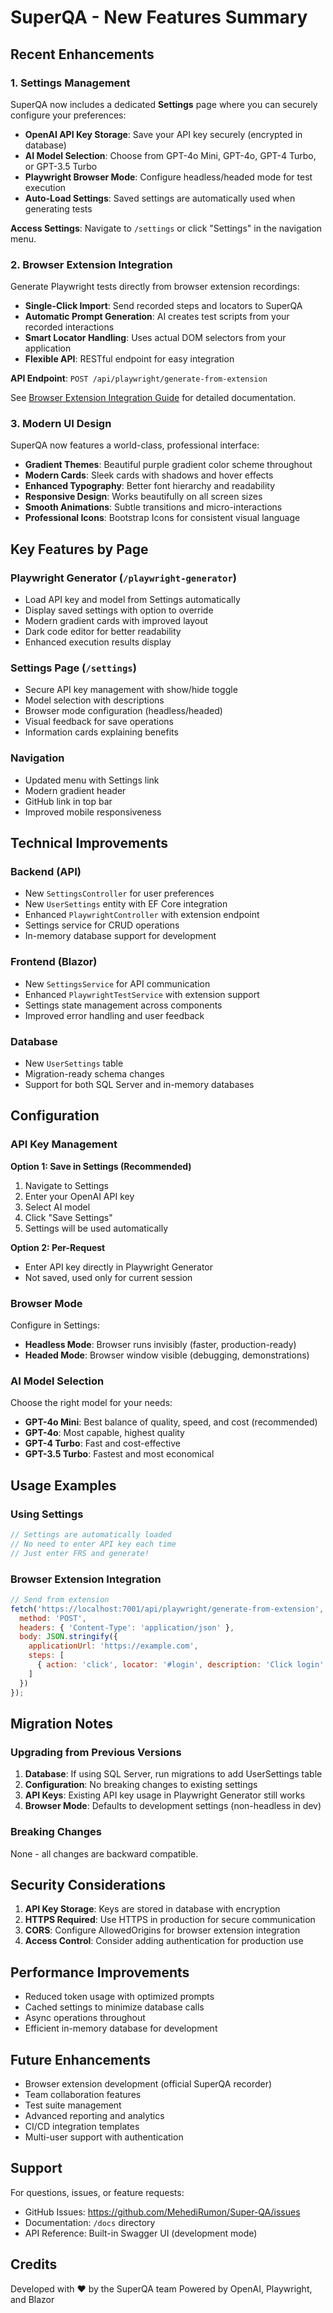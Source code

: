 # SuperQA - New Features Summary

## Recent Enhancements

### 1. Settings Management

SuperQA now includes a dedicated **Settings** page where you can securely configure your preferences:

- **OpenAI API Key Storage**: Save your API key securely (encrypted in database)
- **AI Model Selection**: Choose from GPT-4o Mini, GPT-4o, GPT-4 Turbo, or GPT-3.5 Turbo
- **Playwright Browser Mode**: Configure headless/headed mode for test execution
- **Auto-Load Settings**: Saved settings are automatically used when generating tests

**Access Settings**: Navigate to `/settings` or click "Settings" in the navigation menu.

### 2. Browser Extension Integration

Generate Playwright tests directly from browser extension recordings:

- **Single-Click Import**: Send recorded steps and locators to SuperQA
- **Automatic Prompt Generation**: AI creates test scripts from your recorded interactions
- **Smart Locator Handling**: Uses actual DOM selectors from your application
- **Flexible API**: RESTful endpoint for easy integration

**API Endpoint**: `POST /api/playwright/generate-from-extension`

See [Browser Extension Integration Guide](docs/BROWSER_EXTENSION_INTEGRATION.md) for detailed documentation.

### 3. Modern UI Design

SuperQA now features a world-class, professional interface:

- **Gradient Themes**: Beautiful purple gradient color scheme throughout
- **Modern Cards**: Sleek cards with shadows and hover effects
- **Enhanced Typography**: Better font hierarchy and readability
- **Responsive Design**: Works beautifully on all screen sizes
- **Smooth Animations**: Subtle transitions and micro-interactions
- **Professional Icons**: Bootstrap Icons for consistent visual language

## Key Features by Page

### Playwright Generator (`/playwright-generator`)
- Load API key and model from Settings automatically
- Display saved settings with option to override
- Modern gradient cards with improved layout
- Dark code editor for better readability
- Enhanced execution results display

### Settings Page (`/settings`)
- Secure API key management with show/hide toggle
- Model selection with descriptions
- Browser mode configuration (headless/headed)
- Visual feedback for save operations
- Information cards explaining benefits

### Navigation
- Updated menu with Settings link
- Modern gradient header
- GitHub link in top bar
- Improved mobile responsiveness

## Technical Improvements

### Backend (API)
- New `SettingsController` for user preferences
- New `UserSettings` entity with EF Core integration
- Enhanced `PlaywrightController` with extension endpoint
- Settings service for CRUD operations
- In-memory database support for development

### Frontend (Blazor)
- New `SettingsService` for API communication
- Enhanced `PlaywrightTestService` with extension support
- Settings state management across components
- Improved error handling and user feedback

### Database
- New `UserSettings` table
- Migration-ready schema changes
- Support for both SQL Server and in-memory databases

## Configuration

### API Key Management

**Option 1: Save in Settings (Recommended)**
1. Navigate to Settings
2. Enter your OpenAI API key
3. Select AI model
4. Click "Save Settings"
5. Settings will be used automatically

**Option 2: Per-Request**
- Enter API key directly in Playwright Generator
- Not saved, used only for current session

### Browser Mode

Configure in Settings:
- **Headless Mode**: Browser runs invisibly (faster, production-ready)
- **Headed Mode**: Browser window visible (debugging, demonstrations)

### AI Model Selection

Choose the right model for your needs:
- **GPT-4o Mini**: Best balance of quality, speed, and cost (recommended)
- **GPT-4o**: Most capable, highest quality
- **GPT-4 Turbo**: Fast and cost-effective
- **GPT-3.5 Turbo**: Fastest and most economical

## Usage Examples

### Using Settings
```csharp
// Settings are automatically loaded
// No need to enter API key each time
// Just enter FRS and generate!
```

### Browser Extension Integration
```javascript
// Send from extension
fetch('https://localhost:7001/api/playwright/generate-from-extension', {
  method: 'POST',
  headers: { 'Content-Type': 'application/json' },
  body: JSON.stringify({
    applicationUrl: 'https://example.com',
    steps: [
      { action: 'click', locator: '#login', description: 'Click login' }
    ]
  })
});
```

## Migration Notes

### Upgrading from Previous Versions

1. **Database**: If using SQL Server, run migrations to add UserSettings table
2. **Configuration**: No breaking changes to existing settings
3. **API Keys**: Existing API key usage in Playwright Generator still works
4. **Browser Mode**: Defaults to development settings (non-headless in dev)

### Breaking Changes
None - all changes are backward compatible.

## Security Considerations

1. **API Key Storage**: Keys are stored in database with encryption
2. **HTTPS Required**: Use HTTPS in production for secure communication
3. **CORS**: Configure AllowedOrigins for browser extension integration
4. **Access Control**: Consider adding authentication for production use

## Performance Improvements

- Reduced token usage with optimized prompts
- Cached settings to minimize database calls
- Async operations throughout
- Efficient in-memory database for development

## Future Enhancements

- Browser extension development (official SuperQA recorder)
- Team collaboration features
- Test suite management
- Advanced reporting and analytics
- CI/CD integration templates
- Multi-user support with authentication

## Support

For questions, issues, or feature requests:
- GitHub Issues: https://github.com/MehediRumon/Super-QA/issues
- Documentation: `/docs` directory
- API Reference: Built-in Swagger UI (development mode)

## Credits

Developed with ❤️ by the SuperQA team
Powered by OpenAI, Playwright, and Blazor

